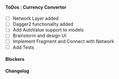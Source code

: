 #### ToDos : Currency Convertor
 
   - [ ] Network Layer added
   - [ ] Dagger2 functionality added
   - [ ] Add AutoValue support to models
   - [ ] Brainstorm and design UI
   - [ ] Implement Fragment and Connect with Network
   - [ ] Add Tests
   
#### Blockers

#### Changelog
